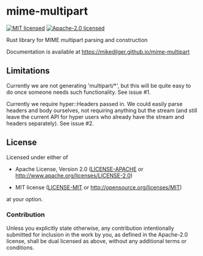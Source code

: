 # mime-multipart

[![MIT licensed](https://img.shields.io/badge/license-MIT-blue.svg)](./LICENSE-MIT)
[![Apache-2.0 licensed](https://img.shields.io/badge/license-APACHE2-blue.svg)](./LICENSE-APACHE)

Rust library for MIME multipart parsing and construction

Documentation is available at https://mikedilger.github.io/mime-multipart

## Limitations

Currently we are not generating 'multipart/*', but this will be quite easy to do
once someone needs such functionality.  See issue #1.

Currently we require hyper::Headers passed in.  We could easily parse headers and
body ourselves, not requiring anything but the stream (and still leave the current
API for hyper users who already have the stream and headers separately).  See
issue #2.

## License

Licensed under either of

 * Apache License, Version 2.0
   ([LICENSE-APACHE](LICENSE-APACHE)
    or http://www.apache.org/licenses/LICENSE-2.0)

 * MIT license
   ([LICENSE-MIT](LICENSE-MIT) or http://opensource.org/licenses/MIT)

at your option.

### Contribution

Unless you explicitly state otherwise, any contribution intentionally submitted
for inclusion in the work by you, as defined in the Apache-2.0 license, shall
be dual licensed as above, without any additional terms or conditions.
